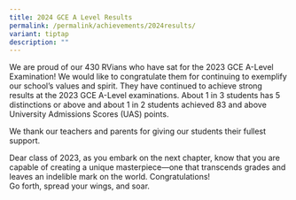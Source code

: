 ```yaml
---
title: 2024 GCE A Level Results
permalink: /permalink/achievements/2024results/
variant: tiptap
description: ""
---
```

<p>We are proud of our 430 RVians who have sat for the 2023 GCE A-Level Examination!
We would like to congratulate them for continuing to exemplify our school’s
values and spirit. They have continued to achieve strong results at the
2023 GCE A-Level examinations. About 1 in 3 students has 5 distinctions
or above and about 1 in 2 students achieved 83 and above University Admissions
Scores (UAS) points.
<br>
</p>
<p>We thank our teachers and parents for giving our students their fullest
support.</p>
<p>Dear class of 2023, as you embark on the next chapter, know that you are
capable of creating a unique masterpiece—one that transcends grades and
leaves an indelible mark on the world. Congratulations!
<br>Go forth, spread your wings, and soar.</p>